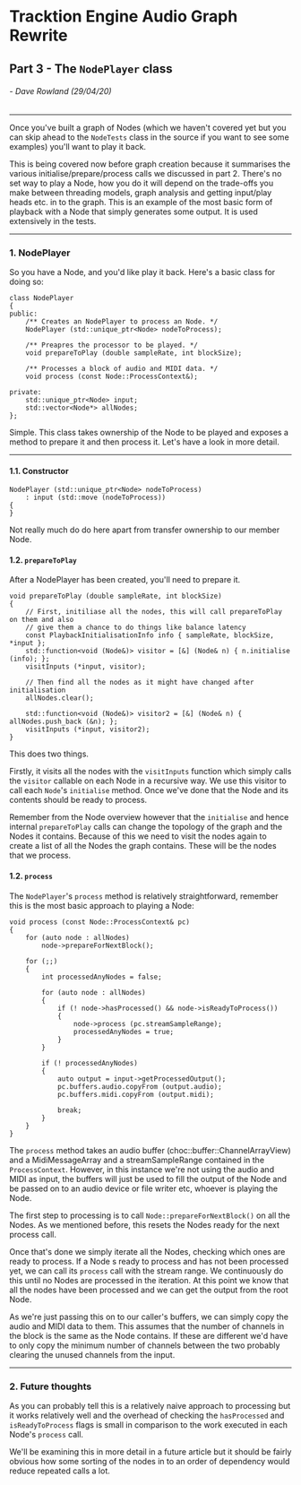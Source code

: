 # Tracktion Engine Audio Graph Rewrite
## Part 3 - The `NodePlayer` class
###### - Dave Rowland (29/04/20)
___
Once you've built a graph of Nodes (which we haven't covered yet but you can skip ahead to the `NodeTests` class in the source if you want to see some examples) you'll want to play it back.

This is being covered now before graph creation because it summarises the various initialise/prepare/process calls we discussed in part 2. There's no set way to play a Node, how you do it will depend on the trade-offs you make between threading models, graph analysis and getting input/play heads etc. in to the graph. This is an example of the most basic form of playback with a Node that simply generates some output. It is used extensively in the tests.
___
### 1. NodePlayer
So you have a Node, and you'd like play it back. Here's a basic class for doing so:
```
class NodePlayer
{
public:
    /** Creates an NodePlayer to process an Node. */
    NodePlayer (std::unique_ptr<Node> nodeToProcess);

    /** Preapres the processor to be played. */
    void prepareToPlay (double sampleRate, int blockSize);

    /** Processes a block of audio and MIDI data. */
    void process (const Node::ProcessContext&);
    
private:
    std::unique_ptr<Node> input;
    std::vector<Node*> allNodes;
};

```
Simple. This class takes ownership of the Node to be played and exposes a method to prepare it and then process it. Let's have a look in more detail.
___
#### 1.1. Constructor

```
NodePlayer (std::unique_ptr<Node> nodeToProcess)
    : input (std::move (nodeToProcess))
{
}
```
Not really much do do here apart from transfer ownership to our member Node.

#### 1.2. `prepareToPlay`
After a NodePlayer has been created, you'll need to prepare it.
```
void prepareToPlay (double sampleRate, int blockSize)
{
    // First, initiliase all the nodes, this will call prepareToPlay on them and also
    // give them a chance to do things like balance latency
    const PlaybackInitialisationInfo info { sampleRate, blockSize, *input };
    std::function<void (Node&)> visitor = [&] (Node& n) { n.initialise (info); };
    visitInputs (*input, visitor);

    // Then find all the nodes as it might have changed after initialisation
    allNodes.clear();

    std::function<void (Node&)> visitor2 = [&] (Node& n) { allNodes.push_back (&n); };
    visitInputs (*input, visitor2);
}
```
This does two things.

Firstly, it visits all the nodes with the `visitInputs` function which simply calls the `visitor` callable on each Node in a recursive way. We use this visitor to call each `Node`'s `initialise` method. Once we've done that the Node and its contents should be ready to process.

Remember from the Node overview however that the `initialise` and hence internal `prepareToPlay` calls can change the topology of the graph and the Nodes it contains. Because of this we need to visit the nodes again to create a list of all the Nodes the graph contains. These will be the nodes that we process.


#### 1.2. `process`
The `NodePlayer`'s `process` method is relatively straightforward, remember this is the most basic approach to playing a Node:
```
void process (const Node::ProcessContext& pc)
{
    for (auto node : allNodes)
        node->prepareForNextBlock();

    for (;;)
    {
        int processedAnyNodes = false;

        for (auto node : allNodes)
        {
            if (! node->hasProcessed() && node->isReadyToProcess())
            {
                node->process (pc.streamSampleRange);
                processedAnyNodes = true;
            }
        }

        if (! processedAnyNodes)
        {
            auto output = input->getProcessedOutput();
            pc.buffers.audio.copyFrom (output.audio);
            pc.buffers.midi.copyFrom (output.midi);

            break;
        }
    }
}
```
The `process` method takes an audio buffer (choc::buffer::ChannelArrayView) and a MidiMessageArray and a streamSampleRange contained in the `ProcessContext`. However, in this instance we're not using the audio and MIDI as input, the buffers will just be used to fill the output of the Node and be passed on to an audio device or file writer etc, whoever is playing the Node.

The first step to processing is to call `Node::prepareForNextBlock()` on all the Nodes. As we mentioned before, this resets the Nodes ready for the next process call.

Once that's done we simply iterate all the Nodes, checking which ones are ready to process. If a Node s ready to process and has not been processed yet, we can call its `process` call with the stream range. We continuously do this until no Nodes are processed in the iteration. At this point we know that all the nodes have been processed and we can get the output from the root Node.

As we're just passing this on to our caller's buffers, we can simply copy the audio and MIDI data to them. This assumes that the number of channels in the block is the same as the Node contains. If these are different we'd have to only copy the minimum number of channels between the two probably clearing the unused channels from the input.
___
### 2. Future thoughts
As you can probably tell this is a relatively naive approach to processing but it works relatively well and the overhead of checking the `hasProcessed` and `isReadyToProcess` flags is small in comparison to the work executed in each Node's `process` call.

We'll be examining this in more detail in a future article but it should be fairly obvious how some sorting of the nodes in to an order of dependency would reduce repeated calls a lot.

